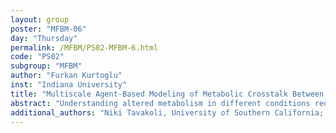 ```yaml
---
layout: group
poster: "MFBM-06"
day: "Thursday"
permalink: /MFBM/PS02-MFBM-6.html
code: "PS02"
subgroup: "MFBM"
author: "Furkan Kurtoglu"
inst: "Indiana University"
title: "Multiscale Agent-Based Modeling of Metabolic Crosstalk Between Colorectal Cancer Cells and Cancer-Associated Fibroblasts"
abstract: "Understanding altered metabolism in different conditions requires consideration of various connections across multiple scales. This project aims to understand the metabolic relationship between Colorectal Cancer Cells and Cancer-Associated Fibroblast (CAF). Firstly, an experimental workflow is designed to measure the effect of CAF presence on CRC metabolism. The Flux Balance Analysis (FBA) model is created using growth and metabolomic data. Next, 3-D multiscale agent-based model (ABM) is built to scale from a single cell level to dozens of organoids. We integrated the metabolic model as an FBA model to be employed as a chemical network in each agent. The multiscale model provides the spatial information, which is local substrate availabilities and cellular pressures, to be used as input to FBA. The metabolic model yields a biomass creation rate used as cellular volume growth in agents. Individual agents proliferate with adequate cellular volume and exchange rates for essential chemicals. The distribution of important metabolites in the 3-D domain is calculated by 3-D reaction-diffusion equations. However, the whole computational framework is expensive; therefore, we enhanced our framework with a surrogate model and multiple domains. The metabolic model portion of the simulation is speeded up with a deep neural network (DNN) which is trained by high throughput pre-run FBA model screens. Other acceleration is gained by coarsening the microenvironment domain, which does not contain cells. Multiscale simulations have matched with experimental growth rates. Overall, we combine multiple scales from the molecular level to the 3-D experimental well-containing hundreds of thousands of cells. High-throughput simulations with multiscale knockdowns will help us understand the altered metabolism and discover important targets to diminish this metabolic relationship."
additional_authors: "Niki Tavakoli, University of Southern California; Emma Fong, Ellison Institute; Kali Konstantinopoulos, Indiana University; Randy Heiland, Indiana University; Nicholas A Graham, University of Southern California; Shannon M Mumenthaler, Ellison Institute; Stacey D Finley, University of Southern California; Paul Macklin, Indiana University"
---
```

